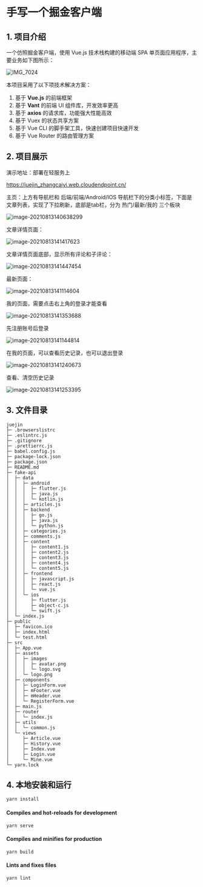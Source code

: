 # 手写一个掘金客户端

## 1. 项目介绍

一个仿照掘金客户端，使用 Vue.js 技术栈构建的移动端 SPA 单页面应用程序，主要业务如下图所示：

![IMG_7024](https://caiyiimg.oss-cn-shanghai.aliyuncs.com/typora/20210813142202.PNG)

本项目采用了以下项技术解决方案：

1. 基于 **Vue.js** 的前端框架
2. 基于 **Vant** 的前端 UI 组件库，开发效率更高
3. 基于 **axios** 的请求库，功能强大性能高效
4. 基于 Vuex 的状态共享方案
5. 基于 Vue CLI 的脚手架工具，快速创建项目快速开发
6. 基于 Vue Router 的路由管理方案

## 2. 项目展示

演示地址：部署在轻服务上

https://juejin_zhangcaiyi.web.cloudendpoint.cn/

主页：上方有导航栏和 后端/前端/Android/IOS 导航栏下的分类小标签，下面是文章列表，实现了下拉刷新，底部是tab栏，分为 热门/最新/我的 三个板块

![image-20210813140638299](https://caiyiimg.oss-cn-shanghai.aliyuncs.com/typora/20210813143841.png)

文章详情页面：

![image-20210813141417623](https://caiyiimg.oss-cn-shanghai.aliyuncs.com/typora/20210813144049.png)

文章详情页面底部，显示所有评论和子评论：

![image-20210813141447454](https://caiyiimg.oss-cn-shanghai.aliyuncs.com/typora/20210813143845.png)

最新页面：

![image-20210813141114604](https://caiyiimg.oss-cn-shanghai.aliyuncs.com/typora/20210813143848.png)

我的页面，需要点击右上角的登录才能查看

![image-20210813141353688](https://caiyiimg.oss-cn-shanghai.aliyuncs.com/typora/20210813143851.png)

先注册账号后登录

![image-20210813141144814](https://caiyiimg.oss-cn-shanghai.aliyuncs.com/typora/20210813144113.png)

在我的页面，可以查看历史记录，也可以退出登录

![image-20210813141240673](https://caiyiimg.oss-cn-shanghai.aliyuncs.com/typora/20210813143854.png)

查看、清空历史记录

![image-20210813141253395](https://caiyiimg.oss-cn-shanghai.aliyuncs.com/typora/20210813144137.png)



## 3. 文件目录

```
juejin
├─ .browserslistrc
├─ .eslintrc.js
├─ .gitignore
├─ .prettierrc.js
├─ babel.config.js
├─ package-lock.json
├─ package.json
├─ README.md
├─ fake-api
│  ├─ data
│  │  ├─ android
│  │  │  ├─ flutter.js
│  │  │  ├─ java.js
│  │  │  └─ kotlin.js
│  │  ├─ articles.js
│  │  ├─ backend
│  │  │  ├─ go.js
│  │  │  ├─ java.js
│  │  │  └─ python.js
│  │  ├─ categories.js
│  │  ├─ comments.js
│  │  ├─ content
│  │  │  ├─ content1.js
│  │  │  ├─ content2.js
│  │  │  ├─ content3.js
│  │  │  ├─ content4.js
│  │  │  └─ content5.js
│  │  ├─ frontend
│  │  │  ├─ javascript.js
│  │  │  ├─ react.js
│  │  │  └─ vue.js
│  │  └─ ios
│  │     ├─ flutter.js
│  │     ├─ object-c.js
│  │     └─ swift.js
│  └─ index.js
├─ public
│  ├─ favicon.ico
│  ├─ index.html
│  └─ test.html
├─ src
│  ├─ App.vue
│  ├─ assets
│  │  ├─ images
│  │  │  ├─ avatar.png
│  │  │  └─ logo.svg
│  │  └─ logo.png
│  ├─ components
│  │  ├─ LoginForm.vue
│  │  ├─ mFooter.vue
│  │  ├─ mHeader.vue
│  │  └─ RegisterForm.vue
│  ├─ main.js
│  ├─ router
│  │  └─ index.js
│  ├─ utils
│  │  └─ common.js
│  └─ views
│     ├─ Article.vue
│     ├─ History.vue
│     ├─ Index.vue
│     ├─ Login.vue
│     └─ Mine.vue
└─ yarn.lock

```

## 4. 本地安装和运行

```
yarn install
```

#### Compiles and hot-reloads for development

```
yarn serve
```

#### Compiles and minifies for production

```
yarn build
```

#### Lints and fixes files

```
yarn lint
```

